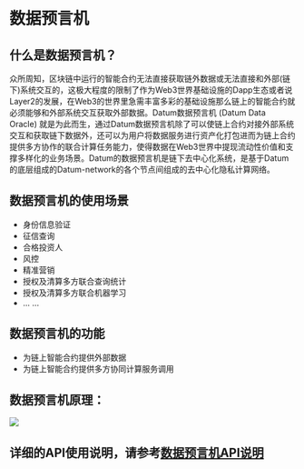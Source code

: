 # 数据预言机


## 什么是数据预言机？


众所周知，区块链中运行的智能合约无法直接获取链外数据或无法直接和外部(链下)系统交互的，这极大程度的限制了作为Web3世界基础设施的Dapp生态或者说Layer2的发展，在Web3的世界里急需丰富多彩的基础设施那么链上的智能合约就必须能够和外部系统交互获取外部数据。Datum数据预言机  (Datum Data Oracle) 就是为此而生，通过Datum数据预言机除了可以使链上合约对接外部系统交互和获取链下数据外，还可以为用户将数据服务进行资产化打包进而为链上合约提供多方协作的联合计算任务能力，使得数据在Web3世界中提现流动性价值和支撑多样化的业务场景。Datum的数据预言机是链下去中心化系统，是基于Datum的底层组成的Datum-network的各个节点间组成的去中心化隐私计算网络。


## 数据预言机的使用场景

- 身份信息验证
- 征信查询
- 合格投资人
- 风控
- 精准营销
- 授权及清算多方联合查询统计
- 授权及清算多方联合机器学习
- ... ...



## 数据预言机的功能
	
- 为链上智能合约提供外部数据
- 为链上智能合约提供多方协同计算服务调用


## 数据预言机原理：

![][data_oracle]



## 详细的API使用说明，请参考[数据预言机API说明][api desc]



[data_oracle]: /img/data_oracle.png
[api desc]: ../API说明/数据预言机.md